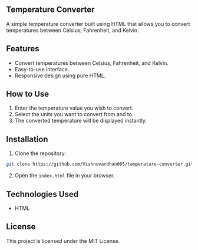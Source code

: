 ## Temperature Converter

A simple temperature converter built using HTML  that allows you to convert temperatures between Celsius, Fahrenheit, and Kelvin.

## Features

- Convert temperatures between Celsius, Fahrenheit, and Kelvin.
- Easy-to-use interface.
- Responsive design using pure HTML.

## How to Use

1. Enter the temperature value you wish to convert.
2. Select the units you want to convert from and to.
3. The converted temperature will be displayed instantly.


## Installation

1. Clone the repository:

```bash
git clone https://github.com/Vishnuvardhan005/temperature-converter.git
```

2. Open the `index.html` file in your browser.

## Technologies Used

- HTML

## License

This project is licensed under the MIT License.

